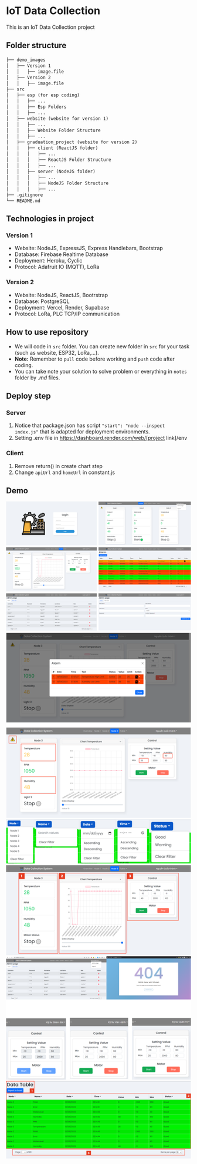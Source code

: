 # IoT Data Collection

This is an IoT Data Collection project

## Folder structure

```
├── demo_images
│   ├── Version 1
│   │   ├── image.file
│   ├── Version 2
│   │   ├── image.file
├── src
│   ├── esp (for esp coding)
│   │   ├── ...
│   │   ├── Esp Folders
│   │   ├── ...
│   ├── website (website for version 1)
│   │   ├── ...
│   │   ├── Website Folder Structure
│   │   ├── ...
│   ├── graduation_project (website for version 2)
│   │   ├── client (ReactJS folder)
│   │   │   ├── ...
│   │   │   ├── ReactJS Folder Structure
│   │   │   ├── ...
│   │   ├── server (NodeJS folder)
│   │   │   ├── ...
│   │   │   ├── NodeJS Folder Structure
│   │   │   ├── ...
├── .gitignore
└── README.md
```

## Technologies in project

### Version 1

- Website: NodeJS, ExpressJS, Express Handlebars, Bootstrap
- Database: Firebase Realtime Database
- Deployment: Heroku, Cyclic
- Protocol: Adafruit IO (MQTT), LoRa

### Version 2

- Website: NodeJS, ReactJS, Bootrstrap
- Database: PostgreSQL
- Deployment: Vercel, Render, Supabase
- Protocol: LoRa, PLC TCP/IP communication

## How to use repository

- We will code in `src` folder. You can create new folder in `src` for your task (such as website, ESP32, LoRa,...).
- **Note:** Remember to `pull` code before working and `push` code after coding.
- You can take note your solution to solve problem or everything in `notes` folder by _.md_ files.

## Deploy step

### Server

1. Notice that package.json has script `"start": "node --inspect index.js"` that is adapted for deployment environments.
2. Setting .env file in https://dashboard.render.com/web/[project link]/env

### Client

1. Remove return() in create chart step
2. Change `apiUrl` and `homeUrl` in constant.js

## Demo
<img src="demo_images/Version 2/6-page.png"/>

<img src="demo_images/Version 2/alarm.png"/>

<img src="demo_images/Version 2/filter.png"/>

<img src="demo_images/Version 2/noded3_result.png"/>

<img src="demo_images/Version 2/role.png"/>

<img src="demo_images/Version 2/table.png"/>
